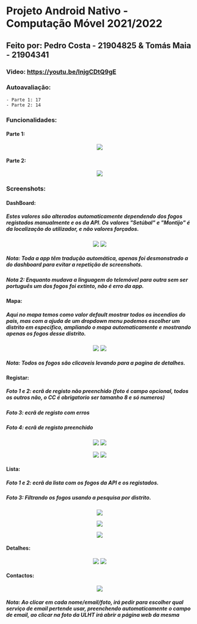 # Projeto Android Nativo - Computação Móvel 2021/2022

## Feito por: Pedro Costa - 21904825 & Tomás Maia - 21904341

### Video: https://youtu.be/lnjgCDtQ9gE

### Autoavaliação:
    - Parte 1: 17
    - Parte 2: 14

### Funcionalidades:
#### Parte 1:
<p align="center">
  <img src="images/tabela.png">
</p>

#### Parte 2:
<p align="center">
  <img src="images/tabela2.png">
</p>

### Screenshots:
#### DashBoard:
##### Estes valores são alterados automaticamente dependendo dos fogos registados manualmente e os da API. Os valores "Setúbal" e "Montijo" é da localização do utilizador, e não valores forçados.
<p align="center">
  <img src="images/dashboard1.jpg">
  <img src="images/dashboard2.jpg">
</p>

##### Nota: Toda a app têm tradução automática, apenas foi desmonstrado a do dashboard para evitar a repetição de screenshots.
##### Nota 2: Enquanto mudava a linguagem do telemóvel para outra sem ser português um dos fogos foi extinto, não é erro da app.

#### Mapa:
##### Aqui no mapa temos como valor default mostrar todos os incendios do pais, mas com a ajuda de um dropdown menu podemos escolher um distrito em especifico, ampliando o mapa automaticamente e mostrando apenas os fogos desse distrito.
<p align="center">
  <img src="images/mapa1.jpg">
  <img src="images/mapa2.jpg">
</p>

##### Nota: Todos os fogos são clicaveis levando para a pagina de detalhes.

#### Registar:
##### Foto 1 e 2: ecrã de registo não preenchido (foto é campo opcional, todos os outros não, o CC é obrigatorio ser tamanho 8 e só numeros)
##### Foto 3: ecrã de registo com erros
##### Foto 4: ecrã de registo preenchido
<p align="center">
  <img src="images/registar1.jpg">
  <img src="images/registar2.jpg">
</p>
<p align="center">
  <img src="images/registar3.jpg">
  <img src="images/registar4.jpg">
</p>

#### Lista:
##### Foto 1 e 2: ecrã da lista com os fogos da API e os registados.
##### Foto 3: Filtrando os fogos usando a pesquisa por distrito.
<p align="center">
  <img src="images/lista1.jpg">
</p>
<p align="center">
  <img src="images/lista2.jpg">
</p>
<p align="center">
  <img src="images/lista3.jpg">
</p>

#### Detalhes:
<p align="center">
  <img src="images/detalhes1.png">
  <img src="images/detalhes2.png">
</p>

#### Contactos:
<p align="center">
  <img src="images/contactos1.jpg">
</p>

##### Nota: Ao clicar em cada nome/email/foto, irá pedir para escolher qual serviço de email pertende usar, preenchendo automaticamente o campo de email, ao clicar na foto da ULHT irá abrir a página web da mesma